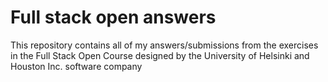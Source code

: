 # Full stack open answers
This repository contains all of my answers/submissions from the exercises in the Full Stack Open Course designed by the University of Helsinki and Houston Inc. software company